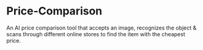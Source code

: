# Price-Comparison
An AI price comparison tool that accepts an image, recognizes the object &amp; scans through different online stores to find the item with the cheapest price.
